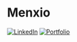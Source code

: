 # Menxio

[![LinkedIn](https://img.shields.io/badge/-LinkedIn-blue?logo=linkedin)]((https://www.linkedin.com/in/clement-rubiato-b76b36252/))
[![Portfolio](https://img.shields.io/badge/-Portfolio-grey?logo=google-chrome)]((https://menxio.github.io/my-site/))
